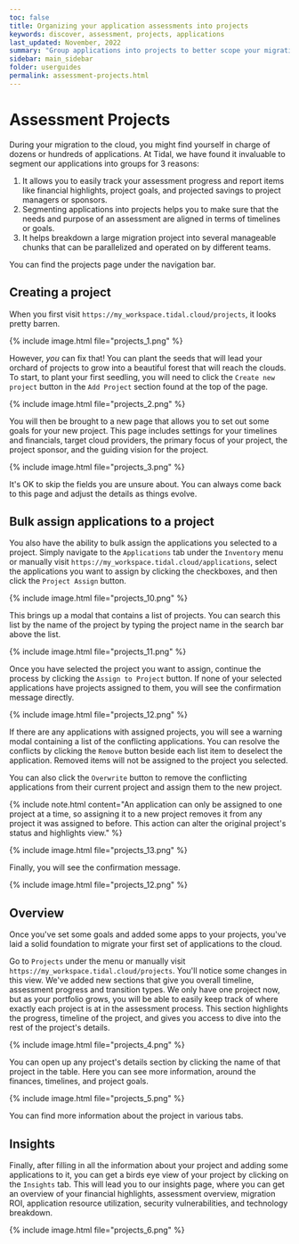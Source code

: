 ```yaml
---
toc: false
title: Organizing your application assessments into projects
keywords: discover, assessment, projects, applications
last_updated: November, 2022
summary: "Group applications into projects to better scope your migrations and get more tailored insights"
sidebar: main_sidebar
folder: userguides
permalink: assessment-projects.html
---
```



# Assessment Projects

During your migration to the cloud, you might find yourself in charge of dozens or hundreds of applications. At Tidal, we have found it invaluable to segment our applications into groups for 3 reasons:

1. It allows you to easily track your assessment progress and report items like financial highlights, project goals, and projected savings to project managers or sponsors.
1. Segmenting applications into projects helps you to make sure that the needs and purpose of an assessment are aligned in terms of timelines or goals.
1. It helps breakdown a large migration project into several manageable chunks that can be parallelized and operated on by different teams.

You can find the projects page under the navigation bar.

## Creating a project

When you first visit `https://my_workspace.tidal.cloud/projects`, it looks pretty barren.

{% include image.html file="projects_1.png" %}

However, _you_ can fix that! You can plant the seeds that will lead your orchard of projects to grow into a beautiful forest that will reach the clouds. To start, to plant your first seedling, you will need to click the `Create new project` button in the `Add Project` section found at the top of the page.

{% include image.html file="projects_2.png" %}

You will then be brought to a new page that allows you to set out some goals for your new project. This page includes settings for your timelines and financials, target cloud providers, the primary focus of your project, the project sponsor, and the guiding vision for the project.

{% include image.html file="projects_3.png" %}

It's OK to skip the fields you are unsure about. You can always come back to this page and adjust the details as things evolve.

## Bulk assign applications to a project
You also have the ability to bulk assign the applications you selected to a project. Simply navigate to the `Applications` tab under the `Inventory` menu or manually visit `https://my_workspace.tidal.cloud/applications`, select the applications you want to assign by clicking the checkboxes, and then click the `Project Assign` button.

{% include image.html file="projects_10.png" %}

This brings up a modal that contains a list of projects. You can search this list by the name of the project by typing the project name in the search bar above the list.

{% include image.html file="projects_11.png" %}

Once you have selected the project you want to assign, continue the process by clicking the `Assign to Project` button. If none of your selected applications have projects assigned to them, you will see the confirmation message directly.

{% include image.html file="projects_12.png" %}

If there are any applications with assigned projects, you will see a warning modal containing a list of the conflicting applications. You can resolve the conflicts by clicking the `Remove` button beside each list item to deselect the application. Removed items will not be assigned to the project you selected.

You can also click the `Overwrite` button to remove the conflicting applications from their current project and assign them to the new project.

{% include note.html content="An application can only be assigned to one project at a time, so assigning it to a new project removes it from any project it was assigned to before. This action can alter the original project's status and highlights view." %}

{% include image.html file="projects_13.png" %}

Finally, you will see the confirmation message.

{% include image.html file="projects_12.png" %}

## Overview

Once you've set some goals and added some apps to your projects, you've laid a solid foundation to migrate your first set of applications to the cloud.

Go to `Projects` under the menu or manually visit `https://my_workspace.tidal.cloud/projects`. You'll notice some changes in this view. We've added new sections that give you overall timeline, assessment progress and transition types. We only have one project now, but as your portfolio grows, you will be able to easily keep track of where exactly each project is at in the assessment process. This section highlights the progress, timeline of the project, and gives you access to dive into the rest of the project's details.

{% include image.html file="projects_4.png" %}

You can open up any project's details section by clicking the name of that project in the table. Here you can see more information, around the finances, timelines, and project goals.

{% include image.html file="projects_5.png" %}

You can find more information about the project in various tabs.

## Insights

Finally, after filling in all the information about your project and adding some applications to it, you can get a birds eye view of your project by clicking on the `Insights` tab. This will lead you to our insights page, where you can get an overview of your financial highlights, assessment overview, migration ROI, application resource utilization, security vulnerabilities, and technology breakdown.

{% include image.html file="projects_6.png" %}
